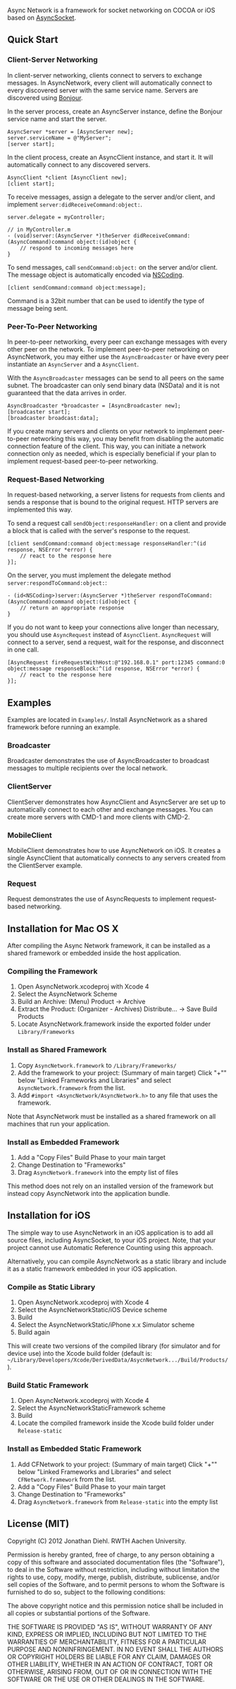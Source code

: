 Async Network is a framework for socket networking on COCOA or iOS based on
[AsyncSocket](https://github.com/robbiehanson/CocoaAsyncSocket).

## Quick Start

### Client-Server Networking

In client-server networking, clients connect to servers to exchange messages.
In AsyncNetwork, every client will automatically connect to every discovered
server with the same service name. Servers are discovered using
[Bonjour](http://developer.apple.com/library/mac/#documentation/Cocoa/Conceptual/NetServices/Articles/about.html).

In the server process, create an AsyncServer instance, define the Bonjour
service name and start the server.

```objc
AsyncServer *server = [AsyncServer new];
server.serviceName = @"MyServer";
[server start];
```

In the client process, create an AsyncClient instance, and start it. It will
automatically connect to any discovered servers.

```objc
AsyncClient *client [AsyncClient new];
[client start];
```

To receive messages, assign a delegate to the server and/or client, and
implement `server:didReceiveCommand:object:`.

```objc
server.delegate = myController;

// in MyController.m
- (void)server:(AsyncServer *)theServer didReceiveCommand:(AsyncCommand)command object:(id)object {
    // respond to incoming messages here
}
````

To send messages, call `sendCommand:object:` on the server and/or client. The
message object is automatically encoded via
[NSCoding](https://developer.apple.com/library/mac/#documentation/Cocoa/Reference/Foundation/Protocols/NSCoding_Protocol/Reference/Reference.html).

```objc
[client sendCommand:command object:message];
```

Command is a 32bit number that can be used to identify the type of message being sent.

### Peer-To-Peer Networking

In peer-to-peer networking, every peer can exchange messages with every other
peer on the network. To implement peer-to-peer networking on AsyncNetwork, you
may either use the `AsyncBroadcaster` or have every peer instantiate an
`AsyncServer` and a `AsyncClient`.

With the `AsyncBroadcaster` messages can be send to all peers on the same
subnet. The broadcaster can only send binary data (NSData) and it is not
guaranteed that the data arrives in order.

```objc
AsyncBroadcaster *broadcaster = [AsyncBroadcaster new];
[broadcaster start];
[broadcaster broadcast:data];
```

If you create many servers and clients on your network to implement
peer-to-peer networking this way, you may benefit from disabling the
automatic connection feature of the client. This way, you can initiate a
network connection only as needed, which is especially beneficial if your
plan to implement request-based peer-to-peer networking.

### Request-Based Networking

In request-based networking, a server listens for requests from clients and
sends a response that is bound to the original request. HTTP servers are
implemented this way.

To send a request call `sendObject:responseHandler:` on a client and provide a
block that is called with the server's response to the request.

```objc
[client sendCommand:command object:message responseHandler:^(id response, NSError *error) {
    // react to the response here
}];
```

On the server, you must implement the delegate method
`server:respondToCommand:object:`:

```objc
- (id<NSCoding>)server:(AsyncServer *)theServer respondToCommand:(AsyncCommand)command object:(id)object {
    // return an appropriate response
}
```

If you do not want to keep your connections alive longer than necessary, you
should use `AsyncRequest` instead of `AsyncClient`. `AsyncRequest` will connect
to a server, send a request, wait for the response, and disconnect in one call.

```objc
[AsyncRequest fireRequestWithHost:@"192.168.0.1" port:12345 command:0 object:message responseBlock:^(id response, NSError *error) {
    // react to the response here
}];
```

## Examples

Examples are located in `Examples/`. Install AsyncNetwork as a shared framework
before running an example.

### Broadcaster

Broadcaster demonstrates the use of AsyncBroadcaster to broadcast messages to
multiple recipients over the local network.

### ClientServer

ClientServer demonstrates how AsyncClient and AsyncServer are set up to
automatically connect to each other and exchange messages. You can create
more servers with CMD-1 and more clients with CMD-2.

### MobileClient

MobileClient demonstrates how to use AsyncNetwork on iOS. It creates a single
AsyncClient that automatically connects to any servers created from
the ClientServer example.

### Request

Request demonstrates the use of AsyncRequests to implement request-based
networking.


## Installation for Mac OS X

After compiling the Async Network framework, it can be installed as a shared
framework or embedded inside the host application.

### Compiling the Framework

1. Open AsyncNetwork.xcodeproj with Xcode 4
2. Select the AsyncNetwork Scheme
3. Build an Archive: (Menu) Product -> Archive
4. Extract the Product: (Organizer - Archives) Distribute... -> Save Build
   Products
5. Locate AsyncNetwork.framework inside the exported folder under
   `Library/Frameworks`

### Install as Shared Framework

1. Copy `AsyncNetwork.framework` to `/Library/Frameworks/`
2. Add the framework to your project: (Summary of main target) Click "+"" below
   "Linked Frameworks and Libraries" and select `AsyncNetwork.framework` from the
   list.
3. Add `#import <AsyncNetwork/AsyncNetwork.h>` to any file that uses the
   framework.

Note that AsyncNetwork must be installed as a shared framework on all machines
that run your application.

### Install as Embedded Framework

1. Add a "Copy Files" Build Phase to your main target
2. Change Destination to "Frameworks"
3. Drag `AsyncNetwork.framework` into the empty list of files

This method does not rely on an installed version of the framework but instead
copy AsyncNetwork into the application bundle.


## Installation for iOS

The simple way to use AsyncNetwork in an iOS application is to add all source
files, including AsyncSocket, to your iOS project. Note, that your project
cannot use Automatic Reference Counting using this approach.

Alternatively, you can compile AsyncNetwork as a static library and include it
as a static framework embedded in your iOS application.

### Compile as Static Library

1. Open AsyncNetwork.xcodeproj with Xcode 4
2. Select the AsyncNetworkStatic/iOS Device scheme
3. Build
4. Select the AsyncNetworkStatic/iPhone x.x Simulator scheme
5. Build again

This will create two versions of the compiled library (for simulator and for
device use) into the Xcode build folder (default is: 
`~/Library/Developers/Xcode/DerivedData/AsycnNetwork.../Build/Products/`).

### Build Static Framework

1. Open AsyncNetwork.xcodeproj with Xcode 4
2. Select the AsyncNetworkStaticFramework scheme
3. Build
4. Locate the compiled framework inside the Xcode build folder under
   `Release-static`

### Install as Embedded Static Framework

1. Add CFNetwork to your project: (Summary of main target) Click "+"" below
   "Linked Frameworks and Libraries" and select `CFNetwork.framework` from the
   list.
2. Add a "Copy Files" Build Phase to your main target
3. Change Destination to "Frameworks"
4. Drag `AsyncNetwork.framework` from `Release-static` into the empty list


## License (MIT)

Copyright (C) 2012 Jonathan Diehl. RWTH Aachen University.

Permission is hereby granted, free of charge, to any person obtaining a copy of
this software and associated documentation files (the "Software"), to deal in
the Software without restriction, including without limitation the rights to
use, copy, modify, merge, publish, distribute, sublicense, and/or sell copies
of the Software, and to permit persons to whom the Software is furnished to do
so, subject to the following conditions:

The above copyright notice and this permission notice shall be included in all
copies or substantial portions of the Software.

THE SOFTWARE IS PROVIDED "AS IS", WITHOUT WARRANTY OF ANY KIND, EXPRESS OR
IMPLIED, INCLUDING BUT NOT LIMITED TO THE WARRANTIES OF MERCHANTABILITY,
FITNESS FOR A PARTICULAR PURPOSE AND NONINFRINGEMENT. IN NO EVENT SHALL THE
AUTHORS OR COPYRIGHT HOLDERS BE LIABLE FOR ANY CLAIM, DAMAGES OR OTHER
LIABILITY, WHETHER IN AN ACTION OF CONTRACT, TORT OR OTHERWISE, ARISING FROM,
OUT OF OR IN CONNECTION WITH THE SOFTWARE OR THE USE OR OTHER DEALINGS IN THE
SOFTWARE.